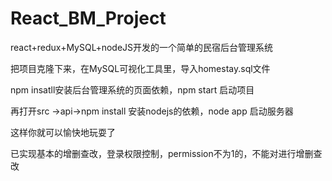 # React_BM_Project
react+redux+MySQL+nodeJS开发的一个简单的民宿后台管理系统

把项目克隆下来，在MySQL可视化工具里，导入homestay.sql文件

npm insatll安装后台管理系统的页面依赖，npm start 启动项目

再打开src ->api->npm install 安装nodejs的依赖，node app 启动服务器

这样你就可以愉快地玩耍了

已实现基本的增删查改，登录权限控制，permission不为1的，不能对进行增删查改

